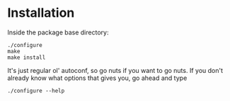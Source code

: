 Installation
============

Inside the package base directory:

    ./configure
    make
    make install

It's just regular ol' autoconf, so go nuts if you want to go nuts. If
you don't already know what options that gives you, go ahead and type

    ./configure --help
